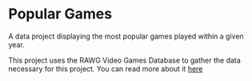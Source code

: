 # Popular Games
A data project displaying the most popular games played within a given year.

This project uses the RAWG Video Games Database to gather the data necessary for this project.
You can read more about it [here]('https://rawg.io/apidocs#use-cases')
